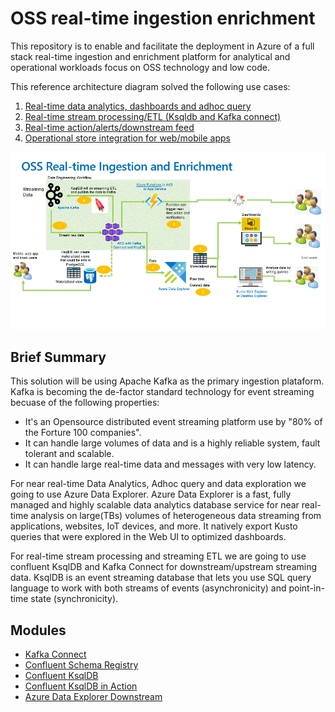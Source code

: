 # OSS real-time ingestion enrichment
This repository is to enable and facilitate the deployment in Azure of a full stack real-time ingestion and enrichment platform for analytical and operational workloads focus on OSS technology and low code. 

This reference architecture diagram solved the following use cases:

1. [Real-time data analytics, dashboards and adhoc query](oss-usecase-01.md) 
2. [Real-time stream processing/ETL (Ksqldb and Kafka connect)](oss-usecase-02.md)
3. [Real-time action/alerts/downstream feed](oss-usecase-03.md)
4. [Operational store integration for web/mobile apps](oss-usecase-04.md)

  ![Architecture](https://github.com/javierromancsa/images/blob/main/ADX-UsagePatterns-v1.gif)
  
## Brief Summary
This solution will be using Apache Kafka as the primary ingestion plataform. Kafka is becoming the de-factor standard technology for event streaming becuase of the following properties:
- It's an Opensource distributed event streaming platform use by "80% of the Forture 100 companies".
- It can handle large volumes of data and is a highly reliable system, fault tolerant and scalable.
- It can handle large real-time data and messages with very low latency.

For near real-time Data Analytics, Adhoc query and data exploration we going to use Azure Data Explorer. Azure Data Explorer is a fast, fully managed and highly scalable data analytics database service for near real-time analysis on large(TBs) volumes of heterogeneous data streaming from applications, websites, IoT devices, and more. It natively export Kusto queries that were explored in the Web UI to optimized dashboards.

For real-time stream processing and streaming ETL we are going to use confluent KsqlDB and Kafka Connect for downstream/upstream streaming data. KsqlDB is an event streaming database that lets you use SQL query language to work with both streams of events (asynchronicity) and point-in-time state (synchronicity). 

## Modules
- [Kafka Connect](Kafka-Connect.md) 
- [Confluent Schema Registry](Confluent-Schema-Registry.md)
- [Confluent KsqlDB](Confluent-KsqlDB.md)
- [Confluent KsqlDB in Action](Confluent-KsqlDB-Data-Enrichment.md)
- [Azure Data Explorer Downstream](adx-kusto-sink-connector.md)
